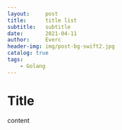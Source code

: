 ```yaml
---
layout:     post
title:      title list
subtitle:   subtitle
date:       2021-04-11
author:     Everc
header-img: img/post-bg-swift2.jpg
catalog: true
tags:
    - Golang
---
```



# Title

content
